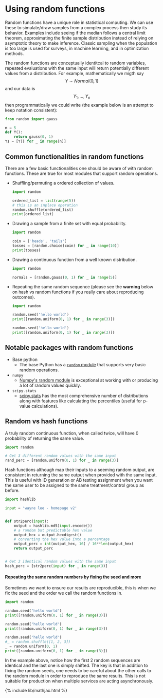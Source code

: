 # Using random functions

Random functions have a unique role in statistical computing. We can use these to
simulate/draw samples from a complex process then study its behavior.
Examples include seeing if the median follows a central limit theorem, 
approximating the finite sample distribution instead of relying on asymptotic
theory to make inference. Classic sampling when the population is too large
is used for surveys, in machine learning, and in optimization methods.

The random functions are conceptually identitcal to random variables, repeated
evaluations with the same input will return potentially different values from
a distribution. For example, mathematically we migth say 
$$Y \sim Normal(0, 1)$$ and our data is $$Y_1, \dots, Y_n$$ then programmatically
we could write (the example below is an attempt to keep notation consistent):

```python
from random import gauss

n = 5
def Y():
    return gauss(0, 1)
Ys = [Y() for _ in range(n)]
```

## Common functionalities in random functions

There are a few basic functionalities one should be aware of with random functions.
These are true for most modules that support random operations.

- Shuffling/permuting a ordered collection of values. 
  ```python
  import random
  
  ordered_list = list(range(5))
  # this is an inplace operation
  random.shuffle(ordered_list)
  print(ordered_list)
  ```
- Drawing a sample from a finite set with equal probability.
  ```python
  import random

  coin = ['heads', 'tails']
  tosses = [random.choice(coin) for _ in range(10)]
  print(tosses)
  ```
- Drawing a continuous function from a well known distribution.
  ```python
  import random
  
  normals = [random.gauss(0, 1) for _ in range(5)]
  ```
- Repeating the same random sequence (please see the **warning** below on
  hash vs random functions if you really care about reproducing outcomes).
  ```python
  import random
  
  random.seed('hello world')
  print([random.uniform(0, 1) for _ in range(3)])

  random.seed('hello world')
  print([random.uniform(0, 1) for _ in range(3)])
  ```

## Notable packages with random functions

- Base python
  - The base Python has a [`random` module](https://docs.python.org/3/library/random.html)
    that supports very basic random operations.
- `numpy`
  - [Numpy's random module](https://numpy.org/doc/stable/reference/random/index.html) is
    exceptional at working with or producing a lot of random values quickly.
- `scipy.stats`
  - [scipy.stats](https://docs.scipy.org/doc/scipy-0.16.1/reference/stats.html) has the most
    comprehensive number of distributions along with features like calculating the percentiles
    (useful for p-value calculations).
    
## Random vs hash functions

A truly random continuous function, when called twice, will have 0 probability
of returning the same value.

```python
import random

# Get 3 different random values with the same input
rand_perc = [random.uniform(0, 1) for _ in range(3)]
```

Hash functions although map their inputs to a
seeming random output, are consistent in returning the same output when
provided with the same input. This is useful with ID generation or AB testing
assignment when you want the same user to be assigned to the same treatment/control
group as before.

```python
import hashlib

input = 'wayne lee - homepage v2'


def str2perc(input):
    output = hashlib.md5(input.encode())
    # a random but predictable hex value
    output_hex = output.hexdigest()
    # converting the hex value into a percentage
    output_perc = int(output_hex, 16) / 16**len(output_hex)
    return output_perc


# Get 3 identical random values with the same input
hash_perc = [str2perc(input) for _ in range(3)]
```

#### Repeating the same random numbers by fixing the seed and more

Sometimes we want to ensure our results are reproducible, this is when we fix
the seed and the order we call the random functions in.

```python
import random

random.seed('hello world')
print([random.uniform(0, 1) for _ in range(3)])

random.seed('hello world')
print([random.uniform(0, 1) for _ in range(3)])

random.seed('hello world')
#_ = random.shuffle([1, 2, 3])
_ = random.uniform(0, 1)
print([random.uniform(0, 1) for _ in range(3)])
```

In the example above, notice how the first 2 random sequences are identical
and the last one is simply shifted. The key is that in addition to fixing the
random seeds, one needs to be careful about the other calls to the random
module in order to reproduce the same results. This is not suitable for
production when multiple services are acting asynchronously.


{% include lib/mathjax.html %}
